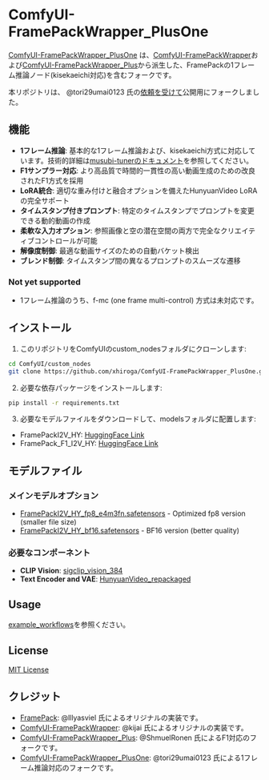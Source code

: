 # ComfyUI-FramePackWrapper_PlusOne

[ComfyUI-FramePackWrapper_PlusOne](https://github.com/tori29umai0123/ComfyUI-FramePackWrapper_PlusOne) は、[ComfyUI-FramePackWrapper](https://github.com/kijai/ComfyUI-FramePackWrapper)および[ComfyUI-FramePackWrapper_Plus](https://github.com/ShmuelRonen/ComfyUI-FramePackWrapper_Plus)から派生した、FramePackの1フレーム推論ノード(kisekaeichi対応)を含むフォークです。

本リポジトリは、 @tori29umai0123 氏の[依頼を受けて](https://x.com/tori29umai/status/1928692381735432320)公開用にフォークしました。

## 機能

- **1フレーム推論**: 基本的な1フレーム推論および、kisekaeichi方式に対応しています。技術的詳細は[musubi-tunerのドキュメント](https://github.com/kohya-ss/musubi-tuner/blob/main/docs/framepack_1f.md)を参照してください。
- **F1サンプラー対応**: より高品質で時間的一貫性の高い動画生成のための改良されたF1方式を採用
- **LoRA統合**: 適切な重み付けと融合オプションを備えたHunyuanVideo LoRAの完全サポート
- **タイムスタンプ付きプロンプト**: 特定のタイムスタンプでプロンプトを変更できる動的動画の作成
- **柔軟な入力オプション**: 参照画像と空の潜在空間の両方で完全なクリエイティブコントロールが可能
- **解像度制御**: 最適な動画サイズのための自動バケット検出
- **ブレンド制御**: タイムスタンプ間の異なるプロンプトのスムーズな遷移

### Not yet supported

- 1フレーム推論のうち、f-mc (one frame multi-control) 方式は未対応です。

## インストール

1. このリポジトリをComfyUIのcustom_nodesフォルダにクローンします:
```bash
cd ComfyUI/custom_nodes
git clone https://github.com/xhiroga/ComfyUI-FramePackWrapper_PlusOne.git
```

2. 必要な依存パッケージをインストールします:
```bash
pip install -r requirements.txt
```

3. 必要なモデルファイルをダウンロードして、modelsフォルダに配置します:
- FramePackI2V_HY: [HuggingFace Link](https://huggingface.co/lllyasviel/FramePackI2V_HY)
- FramePack_F1_I2V_HY: [HuggingFace Link](https://huggingface.co/lllyasviel/FramePack_F1_I2V_HY_20250503)

## モデルファイル

### メインモデルオプション
- [FramePackI2V_HY_fp8_e4m3fn.safetensors](https://huggingface.co/Kijai/HunyuanVideo_comfy/blob/main/FramePackI2V_HY_fp8_e4m3fn.safetensors) - Optimized fp8 version (smaller file size)
- [FramePackI2V_HY_bf16.safetensors](https://huggingface.co/Kijai/HunyuanVideo_comfy/blob/main/FramePackI2V_HY_bf16.safetensors) - BF16 version (better quality)

### 必要なコンポーネント
- **CLIP Vision**: [sigclip_vision_384](https://huggingface.co/Comfy-Org/sigclip_vision_384/tree/main)
- **Text Encoder and VAE**: [HunyuanVideo_repackaged](https://huggingface.co/Comfy-Org/HunyuanVideo_repackaged/tree/main/split_files)

## Usage

[example_workflows](./example_workflows)を参照ください。

## License

[MIT License](LICENSE)

## クレジット

- [FramePack](https://github.com/lllyasviel/Fooocus-FramePack): @lllyasviel 氏によるオリジナルの実装です。
- [ComfyUI-FramePackWrapper](https://github.com/kijai/ComfyUI-FramePackWrapper): @kijai 氏によるオリジナルの実装です。
- [ComfyUI-FramePackWrapper_Plus](https://github.com/ShmuelRonen/ComfyUI-FramePackWrapper_Plus): @ShmuelRonen 氏によるF1対応のフォークです。
- [ComfyUI-FramePackWrapper_PlusOne](https://github.com/tori29umai0123/ComfyUI-FramePackWrapper_PlusOne): @tori29umai0123 氏による1フレーム推論対応のフォークです。

